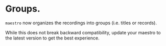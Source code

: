 # Groups.

`maestro` now organizes the recordings into groups (i.e. titles or records).

While this does not break backward compatibility, update your maestro to the latest version to get the best experience.
